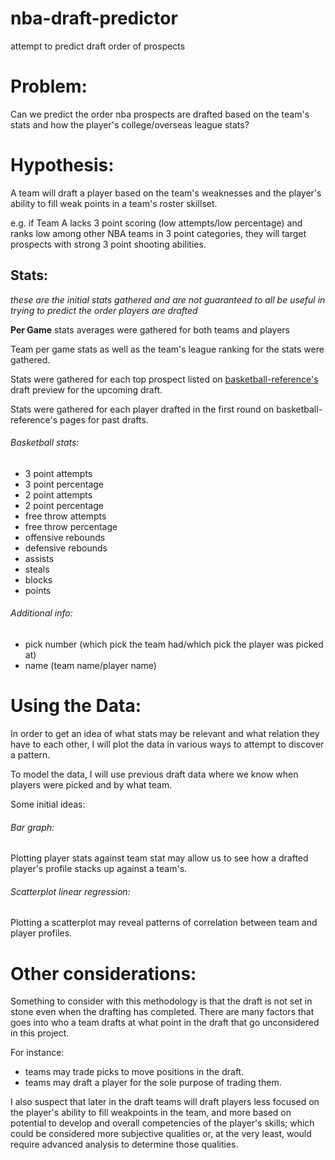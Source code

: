 # nba-draft-predictor
attempt to predict draft order of prospects

# Problem:
Can we predict the order nba prospects are drafted based on the team's stats and how the player's college/overseas league stats?

# Hypothesis:
A team will draft a player based on the team's weaknesses and the player's ability to fill weak points in a team's roster 
skillset.

e.g. if Team A lacks 3 point scoring (low attempts/low percentage) and ranks low among other NBA teams in 3 point categories, 
they will target prospects with strong 3 point shooting abilities.

## Stats:
*these are the initial stats gathered and are not guaranteed to all be useful in trying to predict the order players are drafted*

**Per Game** stats averages were gathered for both teams and players

Team per game stats as well as the team's league ranking for the stats were gathered.

Stats were gathered for each top prospect listed on [basketball-reference's](https://www.basketball-reference.com/) 
draft preview for the upcoming draft.

Stats were gathered for each player drafted in the first round on basketball-reference's pages for past drafts.
###### Basketball stats:
- 3 point attempts
- 3 point percentage
- 2 point attempts
- 2 point percentage
- free throw attempts
- free throw percentage
- offensive rebounds
- defensive rebounds
- assists
- steals
- blocks
- points

###### Additional info:
- pick number (which pick the team had/which pick the player was picked at)
- name (team name/player name)

# Using the Data:
In order to get an idea of what stats may be relevant and what relation they have to each other, 
I will plot the data in various ways to attempt to discover a pattern.

To model the data, I will use previous draft data where we know when players were picked and by what team.

Some initial ideas:
###### Bar graph:
Plotting player stats against team stat may allow us to see how a drafted player's profile stacks up against a team's.
###### Scatterplot linear regression:
Plotting a scatterplot may reveal patterns of correlation between team and player profiles.

# Other considerations:
Something to consider with this methodology is that the draft is not set in stone even when the drafting has completed. 
There are many factors that goes into who a team drafts at what point in the draft that go unconsidered in this project.

For instance:
- teams may trade picks to move positions in the draft.
- teams may draft a player for the sole purpose of trading them.

I also suspect that later in the draft teams will draft players less focused on the player's ability to fill weakpoints
in the team, and more based on potential to develop and overall competencies of the player's skills; which could be considered
more subjective qualities or, at the very least, would require advanced analysis to determine those qualities.

